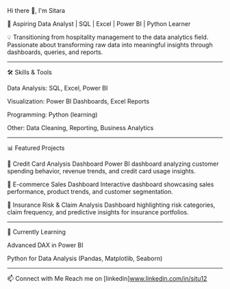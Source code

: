 
Hi there 👋, I'm Sitara

🎯 Aspiring Data Analyst | SQL | Excel | Power BI | Python Learner

💡 Transitioning from hospitality management to the data analytics field. Passionate about transforming raw data into meaningful insights through dashboards, queries, and reports.


---

🛠 Skills & Tools

Data Analysis: SQL, Excel, Power BI

Visualization: Power BI Dashboards, Excel Reports

Programming: Python (learning)

Other: Data Cleaning, Reporting, Business Analytics



---

📊 Featured Projects

🔹 Credit Card Analysis Dashboard
Power BI dashboard analyzing customer spending behavior, revenue trends, and credit card usage insights.

🔹 E-commerce Sales Dashboard
Interactive dashboard showcasing sales performance, product trends, and customer segmentation.

🔹 Insurance Risk & Claim Analysis
Dashboard highlighting risk categories, claim frequency, and predictive insights for insurance portfolios.


---

🌱 Currently Learning

Advanced DAX in Power BI

Python for Data Analysis (Pandas, Matplotlib, Seaborn)



---

📫 Connect with Me
Reach me on [linkedin]www.linkedin.com/in/situ12



